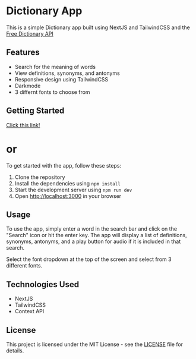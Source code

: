# Dictionary App

This is a simple Dictionary app built using NextJS and TailwindCSS and the [Free Dictionary API](https://dictionaryapi.dev/)

## Features

- Search for the meaning of words
- View definitions, synonyms, and antonyms
- Responsive design using TailwindCSS
- Darkmode
- 3 differnt fonts to choose from

## Getting Started

[Click this link!](https://dictionary-psi-ten.vercel.app/)

# or

To get started with the app, follow these steps:

1. Clone the repository
2. Install the dependencies using `npm install`
3. Start the development server using `npm run dev`
4. Open [http://localhost:3000](http://localhost:3000) in your browser

## Usage

To use the app, simply enter a word in the search bar and click on the "Search" icon or hit the enter key. The app will display a list of definitions, synonyms, antonyms, and a play button for audio if it is included in that search. 

Select the font dropdown at the top of the screen and select from 3 different fonts.

## Technologies Used

- NextJS
- TailwindCSS
- Context API

## License

This project is licensed under the MIT License - see the [LICENSE](LICENSE) file for details.
